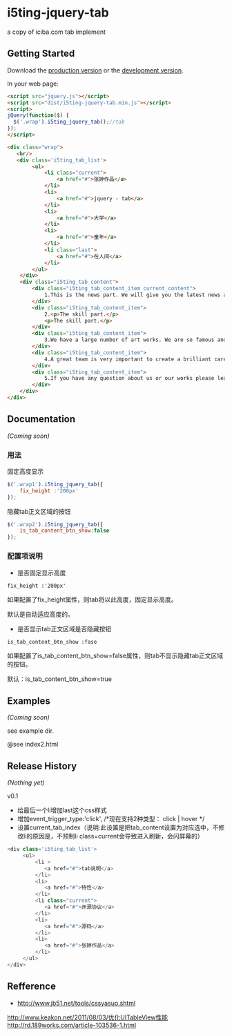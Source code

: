 # i5ting-jquery-tab

a copy of iciba.com tab implement

## Getting Started
Download the [production version][min] or the [development version][max].

[min]: https://raw.github.com/i5ting/i5ting-jquery-tab/master/dist/i5ting-jquery-tab.min.js
[max]: https://raw.github.com/i5ting/i5ting-jquery-tab/master/dist/i5ting-jquery-tab.js

In your web page:

```html
<script src="jquery.js"></script>
<script src="dist/i5ting-jquery-tab.min.js"></script>
<script>
jQuery(function($) {
  $('.wrap').i5ting_jquery_tab();//tab
});
</script>

<div class="wrap">
   <br/>
   <div class='i5ting_tab_list'>
        <ul>
            <li class="current">
            	<a href="#">张婷作品</a>	
            </li>
            <li>
            	<a href="#">jquery - tab</a>
            </li>
            <li>
            	<a href="#">大学</a>
            </li>
            <li>
            	<a href="#">童年</a>
            </li>
            <li class="last">
            	<a href="#">在人间</a>
            </li>
        </ul>
	</div>
    <div class="i5ting_tab_content">
        <div class="i5ting_tab_content_item current_content">
			1.This is the news part. We will give you the latest news around the world on pretty hearts and the beautiful scenry. 
		</div>
        <div class="i5ting_tab_content_item">
			2.<p>The skill part.</p>
			<p>The skill part.</p>
		</div>
        <div class="i5ting_tab_content_item">
			3.We have a large number of art works. We are so famous and popular that many people come here to watch our show from far distance.
		</div>
        <div class="i5ting_tab_content_item">
			4.A great team is very important to create a brilliant career. We are not alone ,we are a team, we can share all the dificulies.
		</div>
        <div class="i5ting_tab_content_item">
			5.If you have any question about us or our works please leave a message, we will repond at once.
		</div>
    </div>
</div>
```

## Documentation
_(Coming soon)_

### 用法
固定高度显示

```javascript
$('.wrap1').i5ting_jquery_tab({
	fix_height :'200px'
});

```

隐藏tab正文区域的按钮

```javascript
$('.wrap2').i5ting_jquery_tab({
	is_tab_content_btn_show:false
});

```


### 配置项说明
- 是否固定显示高度

```
fix_height :'200px'
```

如果配置了fix_height属性，则tab将以此高度，固定显示高度。

默认是自动适应高度的。

- 是否显示tab正文区域是否隐藏按钮

```
is_tab_content_btn_show :fase
```

如果配置了is_tab_content_btn_show=false属性，则tab不显示隐藏tab正文区域的按钮。

默认：is_tab_content_btn_show=true

## Examples
_(Coming soon)_

see example dir.

@see index2.html

## Release History
_(Nothing yet)_

v0.1

- 给最后一个li增加last这个css样式
- 增加event_trigger_type:'click', /*现在支持2种类型：  click | hover */
- 设置current_tab_index（说明:此设置是把tab_content设置为对应选中，不修改li的原因是，不预制li class=current会导致进入刷新，会闪屏幕的）

```js
<div class='i5ting_tab_list'> 
     <ul>
         <li >
         	<a href="#">tab说明</a>	
         </li>
         <li>
         	<a href="#">特性</a>
         </li>
         <li class="current">
         	<a href="#">开源协议</a>
         </li>
         <li>
         	<a href="#">源码</a>
         </li>
         <li>
         	<a href="#">张婷作品</a>
         </li>
     </ul>
</div>
```

## Refference

- http://www.jb51.net/tools/cssyasuo.shtml



 http://www.keakon.net/2011/08/03/优化UITableView性能
 http://rd.189works.com/article-103536-1.html